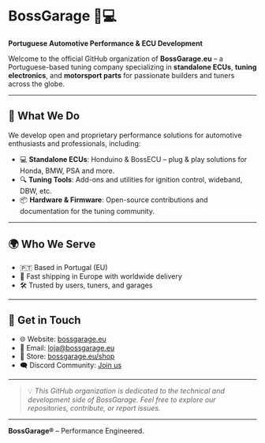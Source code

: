 # BossGarage 🚗💻  
**Portuguese Automotive Performance & ECU Development**

Welcome to the official GitHub organization of **BossGarage.eu** – a Portuguese-based tuning company specializing in **standalone ECUs**, **tuning electronics**, and **motorsport parts** for passionate builders and tuners across the globe.

---

## 🔧 What We Do

We develop open and proprietary performance solutions for automotive enthusiasts and professionals, including:

- 💻 **Standalone ECUs**: Honduino & BossECU – plug & play solutions for Honda, BMW, PSA and more.
- 🔍 **Tuning Tools**: Add-ons and utilities for ignition control, wideband, DBW, etc.
- 📦 **Hardware & Firmware**: Open-source contributions and documentation for the tuning community.

---

## 🌍 Who We Serve

- 🇵🇹 Based in Portugal (EU)
- 🚚 Fast shipping in Europe with worldwide delivery
- 🛠️ Trusted by users, tuners, and garages

---

## 🤝 Get in Touch

- 🌐 Website: [bossgarage.eu](https://bossgarage.eu)
- 📧 Email: loja@bossgarage.eu
- 🛒 Store: [bossgarage.eu/shop](https://bossgarage.eu/)
- 🗨️ Discord Community: [Join us]([https://discord.com/invite/dHEymCZ)

---

> 💡 _This GitHub organization is dedicated to the technical and development side of BossGarage. Feel free to explore our repositories, contribute, or report issues._

---

**BossGarage®** – Performance Engineered.
